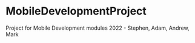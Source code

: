 # MobileDevelopmentProject
Project for Mobile Development modules 2022 - Stephen, Adam, Andrew, Mark
